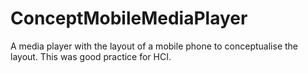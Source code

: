 # ConceptMobileMediaPlayer
A media player with the layout of a mobile phone to conceptualise the layout. This was good practice for HCI.
